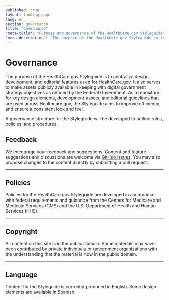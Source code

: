 ```yaml
---
published: true
layout: landing-page
lang: en
section: governance
title: "Governance"
"meta-title": "Purpose and governance of the HealthCare.gov Styleguide"
"meta-description": "The purpose of the HealthCare.gov Styleguide is to centralize design, development, and editorial features used for HealthCare.gov.  It also serves to make assets publicly available in keeping with digital government strategy objectives as defined by the Federal Government."
---
```


# Governance

<div class="intro">
The purpose of the HealthCare.gov Styleguide is to centralize design, development, and editorial features used for HealthCare.gov.  It also serves to make assets publicly available in keeping with digital government strategy objectives as defined by the Federal Government. As a repository for key design elements, development assets, and editorial guidelines that are used across Healthcare.gov, the Styleguide aims to improve efficiency and ensure a consistent look and feel.
</div>

<div class="hr"></div>

A governance structure for the Styleguide will be developed to outline roles, policies, and procedures.

## Feedback

We encourage your feedback and suggestions. Content and feature suggestions and discussions are welcome via [GitHub Issues](https://github.com/CMSgov/cmsgov.github.io/issues). You may also propose changes to the content directly by submitting a pull request.

<hr>

## Policies

Policies for the HealthCare.gov Styleguide are developed in accordance with federal requirements and guidance from the Centers for Medicare and Medicaid Services (CMS) and the U.S. Department of Health and Human Services (HHS).

<hr>

## Copyright

All content on this site is in the public domain. Some materials may have been contributed by private individuals or government organizations with the understanding that the material is now in the public domain.

<hr>

## Language

Content for the Styleguide is currently produced in English. Some design elements are available in Spanish.